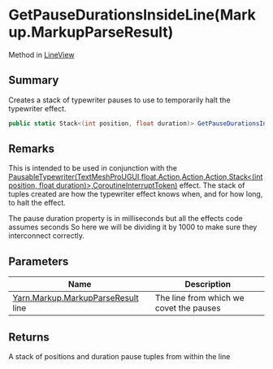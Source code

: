 # GetPauseDurationsInsideLine(Markup.MarkupParseResult)

Method in [LineView](./)

## Summary

Creates a stack of typewriter pauses to use to temporarily halt the typewriter effect.

```csharp
public static Stack<(int position, float duration)> GetPauseDurationsInsideLine(Markup.MarkupParseResult line)
```

## Remarks

This is intended to be used in conjunction with the [PausableTypewriter(TextMeshProUGUI,float,Action,Action,Action,Stack<(int position, float duration)>,CoroutineInterruptToken)](../yarn.unity.effects/yarn.unity.effects.pausabletypewriter.md) effect. The stack of tuples created are how the typewriter effect knows when, and for how long, to halt the effect.

The pause duration property is in milliseconds but all the effects code assumes seconds So here we will be dividing it by 1000 to make sure they interconnect correctly.

## Parameters

| Name                                                                                   | Description                             |
| -------------------------------------------------------------------------------------- | --------------------------------------- |
| [Yarn.Markup.MarkupParseResult](../../yarn.markup/yarn.markup.markupparseresult/) line | The line from which we covet the pauses |

## Returns

A stack of positions and duration pause tuples from within the line
